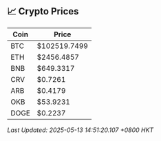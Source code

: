 ## 📈 Crypto Prices

| Coin | Price |
| ---- | ----- |
| BTC | $102519.7499 |
| ETH | $2456.4857 |
| BNB | $649.3317 |
| CRV | $0.7261 |
| ARB | $0.4179 |
| OKB | $53.9231 |
| DOGE | $0.2237 |

_Last Updated: 2025-05-13 14:51:20.107 +0800 HKT_